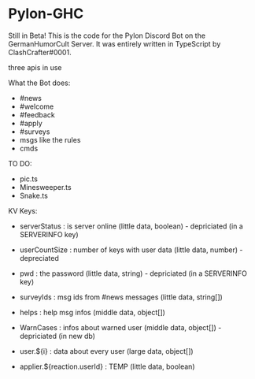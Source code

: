 # Pylon-GHC
Still in Beta!
This is the code for the Pylon Discord Bot on the GermanHumorCult Server.
It was entirely written in TypeScript by ClashCrafter#0001.

three apis in use

What the Bot does:
- #news
- #welcome
- #feedback
- #apply
- #surveys
- msgs like the rules
- cmds

TO DO:
- pic.ts
- Minesweeper.ts
- Snake.ts 

KV Keys:
- serverStatus : is server online (little data, boolean) - depriciated (in a SERVERINFO key)
- userCountSize : number of keys with user data (little data, number) - depreciated
- pwd : the password (little data, string) - depriciated (in a SERVERINFO key)
- surveyIds : msg ids from #news messages (little data, string[])
- helps : help msg infos (middle data, object[])
- WarnCases : infos about warned user (middle data, object[]) - depriciated (in new db)
- user.${i} : data about every user (large data, object[])

- applier.${reaction.userId} : TEMP (little data, boolean)
